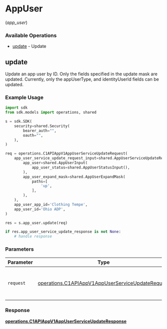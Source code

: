 # AppUser
(*app_user*)

### Available Operations

* [update](#update) - Update

## update

Update an app user by ID. Only the fields specified in the update mask are updated.
 Currently, only the appUserType, and identityUserId fields can be updated.

### Example Usage

```python
import sdk
from sdk.models import operations, shared

s = sdk.SDK(
    security=shared.Security(
        bearer_auth="",
        oauth="",
    ),
)

req = operations.C1APIAppV1AppUserServiceUpdateRequest(
    app_user_service_update_request_input=shared.AppUserServiceUpdateRequestInput(
        app_user=shared.AppUserInput(
            app_user_status=shared.AppUserStatusInput(),
        ),
        app_user_expand_mask=shared.AppUserExpandMask(
            paths=[
                'up',
            ],
        ),
    ),
    app_user_app_id='Clothing Tempe',
    app_user_id='Ohio ADP',
)

res = s.app_user.update(req)

if res.app_user_service_update_response is not None:
    # handle response
```

### Parameters

| Parameter                                                                                                            | Type                                                                                                                 | Required                                                                                                             | Description                                                                                                          |
| -------------------------------------------------------------------------------------------------------------------- | -------------------------------------------------------------------------------------------------------------------- | -------------------------------------------------------------------------------------------------------------------- | -------------------------------------------------------------------------------------------------------------------- |
| `request`                                                                                                            | [operations.C1APIAppV1AppUserServiceUpdateRequest](../../models/operations/c1apiappv1appuserserviceupdaterequest.md) | :heavy_check_mark:                                                                                                   | The request object to use for the request.                                                                           |


### Response

**[operations.C1APIAppV1AppUserServiceUpdateResponse](../../models/operations/c1apiappv1appuserserviceupdateresponse.md)**

